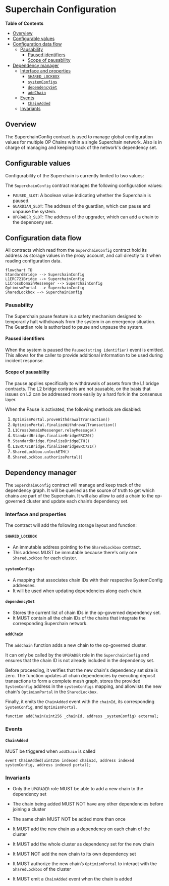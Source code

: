 # Superchain Configuration

<!-- START doctoc generated TOC please keep comment here to allow auto update -->
<!-- DON'T EDIT THIS SECTION, INSTEAD RE-RUN doctoc TO UPDATE -->
**Table of Contents**

- [Overview](#overview)
- [Configurable values](#configurable-values)
- [Configuration data flow](#configuration-data-flow)
  - [Pausability](#pausability)
    - [Paused identifiers](#paused-identifiers)
    - [Scope of pausability](#scope-of-pausability)
- [Dependency manager](#dependency-manager)
  - [Interface and properties](#interface-and-properties)
    - [`SHARED_LOCKBOX`](#shared_lockbox)
    - [`systemConfigs`](#systemconfigs)
    - [`dependencySet`](#dependencyset)
    - [`addChain`](#addchain)
  - [Events](#events)
    - [`ChainAdded`](#chainadded)
  - [Invariants](#invariants)

<!-- END doctoc generated TOC please keep comment here to allow auto update -->

## Overview

The SuperchainConfig contract is used to manage global configuration values for multiple OP Chains within
a single Superchain network. Also is in charge of managing and keeping track of the network's dependency set.

## Configurable values

Configurability of the Superchain is currently limited to two values:

The `SuperchainConfig` contract manages the following configuration values:

- `PAUSED_SLOT`: A boolean value indicating whether the Superchain is paused.
- `GUARDIAN_SLOT`: The address of the guardian, which can pause and unpause the system.
- `UPGRADER_SLOT`: The address of the upgrader, which can add a chain to the depenceny set.

## Configuration data flow

All contracts which read from the `SuperchainConfig` contract hold its address as storage values
in the proxy account, and call directly to it when reading configuration data.

```mermaid
flowchart TD
StandardBridge --> SuperchainConfig
L1ERC721Bridge --> SuperchainConfig
L1CrossDomainMessenger --> SuperchainConfig
OptimismPortal --> SuperchainConfig
SharedLockbox --> SuperchainConfig
```

### Pausability

The Superchain pause feature is a safety mechanism designed to temporarily halt withdrawals from the system in
an emergency situation. The Guardian role is authorized to pause and unpause the system.

#### Paused identifiers

When the system is paused the `Paused(string identifier)` event is emitted. This allows for the
caller to provide additional information to be used during incident response.

#### Scope of pausability

The pause applies specifically to withdrawals of assets from the L1 bridge contracts. The L2 bridge contracts
are not pausable, on the basis that issues on L2 can be addressed more easily by a hard fork in the consensus
layer.

When the Pause is activated, the following methods are disabled:

1. `OptimismPortal.proveWithdrawalTransaction()`
1. `OptimismPortal.finalizeWithdrawalTransaction()`
1. `L1CrossDomainMessenger.relayMessage()`
1. `StandardBridge.finalizeBridgeERC20()`
1. `StandardBridge.finalizeBridgeETH()`
1. `L1ERC721Bridge.finalizeBridgeERC721()`
1. `SharedLockbox.unlockETH()`
1. `SharedLockbox.authorizePortal()`

## Dependency manager

The `SuperchainConfig` contract will manage and keep track of the dependency graph.
It will be queried as the source of truth to get which chains are part of the Superchain.
It will also allow to add a chain to the op-governed cluster and update each chain’s dependency set.

### Interface and properties

The contract will add the following storage layout and function:

#### `SHARED_LOCKBOX`

- An immutable address pointing to the `SharedLockbox` contract.
- This address MUST be immutable because there's only one `SharedLockbox` for each cluster.

#### `systemConfigs`

- A mapping that associates chain IDs with their respective SystemConfig addresses.
- It will be used when updating dependencies along each chain.

#### `dependencySet`

- Stores the current list of chain IDs in the op-governed dependency set.
- It MUST contain all the chain IDs of the chains that integrate the corresponding Superchain network.

#### `addChain`

The `addChain` function adds a new chain to the op-governed cluster.

It can only be called by the `UPGRADER` role in the `SuperchainConfig` and ensures that the chain ID
is not already included in the dependency set.

Before proceeding, it verifies that the new chain's dependency set size is zero.
The function updates all chain dependencies by executing deposit transactions to form a complete mesh graph,
stores the provided `SystemConfig` address in the `systemConfigs` mapping, and allowlists the
new chain's `OptimismPortal` in the `SharedLockbox`.

Finally, it emits the `ChainAdded` event with the `chainId`, its corresponding `SystemConfig`, and `OptimismPortal`.

```solidity
function addChain(uint256 _chainId, address _systemConfig) external;
```

### Events

#### `ChainAdded`

MUST be triggered when `addChain` is called

```solidity
event ChainAdded(uint256 indexed chainId, address indexed systemConfig, address indexed portal);
```

### Invariants

- Only the `UPGRADER` role MUST be able to add a new chain to the dependency set

- The chain being added MUST NOT have any other dependencies before joining a cluster

- The same chain MUST NOT be added more than once

- It MUST add the new chain as a dependency on each chain of the cluster

- It MUST add the whole cluster as dependency set for the new chain

- It MUST NOT add the new chain to its own dependency set

- It MUST authorize the new chain’s `OptimismPortal` to interact with the `SharedLockbox` of the cluster

- It MUST emit a `ChainAdded` event when the chain is added
